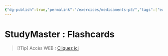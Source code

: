 ```yaml
---
{"dg-publish":true,"permalink":"/exercices/medicaments-p3/","tags":["exercice"],"noteIcon":""}
---
```



# StudyMaster : Flashcards 
> [!Tip] Accès WEB : [Cliquez ici](https://app.studysmarter.de/studyset/23994422?ref=ieheuUF5q9Br5801Yo4sDYdPgoXy3Iky)